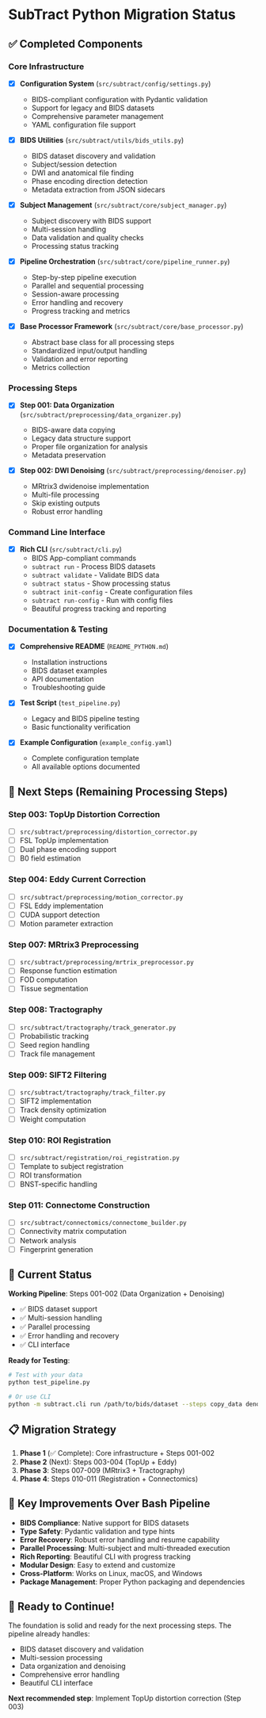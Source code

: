 # SubTract Python Migration Status

## ✅ **Completed Components**

### **Core Infrastructure**
- [x] **Configuration System** (`src/subtract/config/settings.py`)
  - BIDS-compliant configuration with Pydantic validation
  - Support for legacy and BIDS datasets
  - Comprehensive parameter management
  - YAML configuration file support

- [x] **BIDS Utilities** (`src/subtract/utils/bids_utils.py`)
  - BIDS dataset discovery and validation
  - Subject/session detection
  - DWI and anatomical file finding
  - Phase encoding direction detection
  - Metadata extraction from JSON sidecars

- [x] **Subject Management** (`src/subtract/core/subject_manager.py`)
  - Subject discovery with BIDS support
  - Multi-session handling
  - Data validation and quality checks
  - Processing status tracking

- [x] **Pipeline Orchestration** (`src/subtract/core/pipeline_runner.py`)
  - Step-by-step pipeline execution
  - Parallel and sequential processing
  - Session-aware processing
  - Error handling and recovery
  - Progress tracking and metrics

- [x] **Base Processor Framework** (`src/subtract/core/base_processor.py`)
  - Abstract base class for all processing steps
  - Standardized input/output handling
  - Validation and error reporting
  - Metrics collection

### **Processing Steps**
- [x] **Step 001: Data Organization** (`src/subtract/preprocessing/data_organizer.py`)
  - BIDS-aware data copying
  - Legacy data structure support
  - Proper file organization for analysis
  - Metadata preservation

- [x] **Step 002: DWI Denoising** (`src/subtract/preprocessing/denoiser.py`)
  - MRtrix3 dwidenoise implementation
  - Multi-file processing
  - Skip existing outputs
  - Robust error handling

### **Command Line Interface**
- [x] **Rich CLI** (`src/subtract/cli.py`)
  - BIDS App-compliant commands
  - `subtract run` - Process BIDS datasets
  - `subtract validate` - Validate BIDS data
  - `subtract status` - Show processing status
  - `subtract init-config` - Create configuration files
  - `subtract run-config` - Run with config files
  - Beautiful progress tracking and reporting

### **Documentation & Testing**
- [x] **Comprehensive README** (`README_PYTHON.md`)
  - Installation instructions
  - BIDS dataset examples
  - API documentation
  - Troubleshooting guide

- [x] **Test Script** (`test_pipeline.py`)
  - Legacy and BIDS pipeline testing
  - Basic functionality verification

- [x] **Example Configuration** (`example_config.yaml`)
  - Complete configuration template
  - All available options documented

## 🚧 **Next Steps (Remaining Processing Steps)**

### **Step 003: TopUp Distortion Correction**
- [ ] `src/subtract/preprocessing/distortion_corrector.py`
- [ ] FSL TopUp implementation
- [ ] Dual phase encoding support
- [ ] B0 field estimation

### **Step 004: Eddy Current Correction**
- [ ] `src/subtract/preprocessing/motion_corrector.py`
- [ ] FSL Eddy implementation
- [ ] CUDA support detection
- [ ] Motion parameter extraction

### **Step 007: MRtrix3 Preprocessing**
- [ ] `src/subtract/preprocessing/mrtrix_preprocessor.py`
- [ ] Response function estimation
- [ ] FOD computation
- [ ] Tissue segmentation

### **Step 008: Tractography**
- [ ] `src/subtract/tractography/track_generator.py`
- [ ] Probabilistic tracking
- [ ] Seed region handling
- [ ] Track file management

### **Step 009: SIFT2 Filtering**
- [ ] `src/subtract/tractography/track_filter.py`
- [ ] SIFT2 implementation
- [ ] Track density optimization
- [ ] Weight computation

### **Step 010: ROI Registration**
- [ ] `src/subtract/registration/roi_registration.py`
- [ ] Template to subject registration
- [ ] ROI transformation
- [ ] BNST-specific handling

### **Step 011: Connectome Construction**
- [ ] `src/subtract/connectomics/connectome_builder.py`
- [ ] Connectivity matrix computation
- [ ] Network analysis
- [ ] Fingerprint generation

## 🎯 **Current Status**

**Working Pipeline**: Steps 001-002 (Data Organization + Denoising)
- ✅ BIDS dataset support
- ✅ Multi-session handling
- ✅ Parallel processing
- ✅ Error handling and recovery
- ✅ CLI interface

**Ready for Testing**: 
```bash
# Test with your data
python test_pipeline.py

# Or use CLI
python -m subtract.cli run /path/to/bids/dataset --steps copy_data denoise
```

## 📋 **Migration Strategy**

1. **Phase 1** (✅ Complete): Core infrastructure + Steps 001-002
2. **Phase 2** (Next): Steps 003-004 (TopUp + Eddy)
3. **Phase 3**: Steps 007-009 (MRtrix3 + Tractography)
4. **Phase 4**: Steps 010-011 (Registration + Connectomics)

## 🔧 **Key Improvements Over Bash Pipeline**

- **BIDS Compliance**: Native support for BIDS datasets
- **Type Safety**: Pydantic validation and type hints
- **Error Recovery**: Robust error handling and resume capability
- **Parallel Processing**: Multi-subject and multi-threaded execution
- **Rich Reporting**: Beautiful CLI with progress tracking
- **Modular Design**: Easy to extend and customize
- **Cross-Platform**: Works on Linux, macOS, and Windows
- **Package Management**: Proper Python packaging and dependencies

## 🚀 **Ready to Continue!**

The foundation is solid and ready for the next processing steps. The pipeline already handles:
- BIDS dataset discovery and validation
- Multi-session processing
- Data organization and denoising
- Comprehensive error handling
- Beautiful CLI interface

**Next recommended step**: Implement TopUp distortion correction (Step 003) 